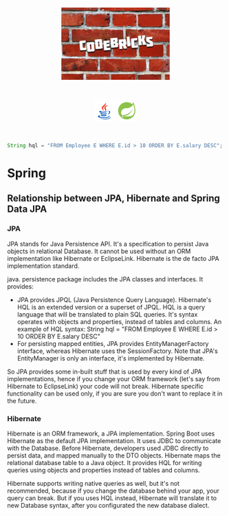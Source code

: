 <!-- Improved compatibility of back to top link: See: https://github.com/othneildrew/Best-README-Template/pull/73 -->
<a name="readme-top"></a>

<p align="center">
  <img src="images/codebricks-logo-2in1.jpeg" width="50%" height="auto"/>
</p>

<br>

<p align="center">
  <img src="images/icons8-java-48.png" width="48" height="48"/>
  <img src="images/icons8-spring-boot-48.png" width="48" height="48"/>
</p>

<br>

```java
String hql = "FROM Employee E WHERE E.id > 10 ORDER BY E.salary DESC";
```

# Spring
## Relationship between JPA, Hibernate and Spring Data JPA
### JPA
<p>
  JPA stands for Java Persistence API. It's a specification to persist Java objects in relational Database. It cannot be used without an ORM implementation like Hibernate or EclipseLink. Hibernate is the de facto JPA     implementation standard.
</p>

<p>
  java. persistence package includes the JPA classes and interfaces. It provides:
  <ul>
    <li>
      JPA provides JPQL (Java Persistence Query Language). Hibernate's HQL is an extended version or a superset of JPQL. HQL is a query language that will be translated to plain SQL queries. It's syntax operates with objects and properties, instead of tables and columns. An example of HQL syntax: String hql = "FROM Employee E WHERE E.id > 10 ORDER BY E.salary DESC"
    </li>
    <li>For persisting mapped entities, JPA provides EntityManagerFactory interface, whereas Hibernate uses the SessionFactory. Note that JPA's EntityManager is only an interface, it's implemented by Hibernate.</li>
  </ul>
</p>

<p>So JPA provides some in-built stuff that is used by every kind of JPA implementations, hence if you change your ORM framework (let's say from Hibernate to EclipseLink) your code will not break. Hibernate specific functionality can be used only, if you are sure you don't want to replace it in the future.</p>

### Hibernate
<p>Hibernate is an ORM framework, a JPA implementation. Spring Boot uses Hibernate as the default JPA implementation. It uses JDBC to communicate with the Database. Before Hibernate, developers used JDBC directly to persist data, and mapped manually to the DTO objects. Hibernate maps the relational database table to a Java object. It provides HQL for writing queries using objects and properties instead of tables and columns.</p>

<p>
  Hibernate supports writing native queries as well, but it's not recommended, because if you change the database behind your app, your query can break. But if you uses HQL instead, Hibernate will translate it to new Database syntax, after you configurated the new database dialect.
</p>



